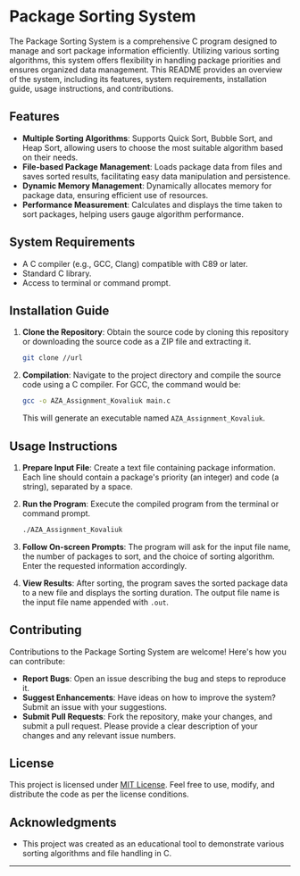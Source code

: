 # Package Sorting System

The Package Sorting System is a comprehensive C program designed to manage and sort package information efficiently. Utilizing various sorting algorithms, this system offers flexibility in handling package priorities and ensures organized data management. This README provides an overview of the system, including its features, system requirements, installation guide, usage instructions, and contributions.

## Features

- **Multiple Sorting Algorithms**: Supports Quick Sort, Bubble Sort, and Heap Sort, allowing users to choose the most suitable algorithm based on their needs.
- **File-based Package Management**: Loads package data from files and saves sorted results, facilitating easy data manipulation and persistence.
- **Dynamic Memory Management**: Dynamically allocates memory for package data, ensuring efficient use of resources.
- **Performance Measurement**: Calculates and displays the time taken to sort packages, helping users gauge algorithm performance.

## System Requirements

- A C compiler (e.g., GCC, Clang) compatible with C89 or later.
- Standard C library.
- Access to terminal or command prompt.

## Installation Guide

1. **Clone the Repository**: Obtain the source code by cloning this repository or downloading the source code as a ZIP file and extracting it.

   ```bash
   git clone //url
   ```

2. **Compilation**: Navigate to the project directory and compile the source code using a C compiler. For GCC, the command would be:

   ```bash
   gcc -o AZA_Assignment_Kovaliuk main.c
   ```

   This will generate an executable named `AZA_Assignment_Kovaliuk`.

## Usage Instructions

1. **Prepare Input File**: Create a text file containing package information. Each line should contain a package's priority (an integer) and code (a string), separated by a space.

2. **Run the Program**: Execute the compiled program from the terminal or command prompt.

   ```bash
   ./AZA_Assignment_Kovaliuk
   ```

3. **Follow On-screen Prompts**: The program will ask for the input file name, the number of packages to sort, and the choice of sorting algorithm. Enter the requested information accordingly.

4. **View Results**: After sorting, the program saves the sorted package data to a new file and displays the sorting duration. The output file name is the input file name appended with `.out`.

## Contributing

Contributions to the Package Sorting System are welcome! Here's how you can contribute:

- **Report Bugs**: Open an issue describing the bug and steps to reproduce it.
- **Suggest Enhancements**: Have ideas on how to improve the system? Submit an issue with your suggestions.
- **Submit Pull Requests**: Fork the repository, make your changes, and submit a pull request. Please provide a clear description of your changes and any relevant issue numbers.

## License

This project is licensed under [MIT License](LICENSE). Feel free to use, modify, and distribute the code as per the license conditions.

## Acknowledgments

- This project was created as an educational tool to demonstrate various sorting algorithms and file handling in C.
---

